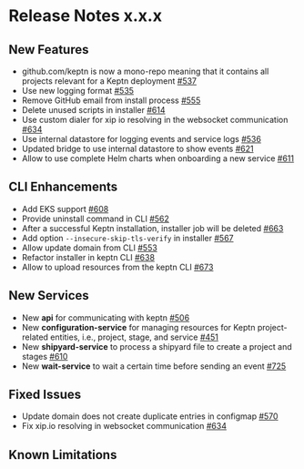 # Release Notes x.x.x

## New Features
- github.com/keptn is now a mono-repo meaning that it contains all projects relevant for a Keptn deployment [#537](https://github.com/keptn/keptn/issues/537)
- Use new logging format [#535](https://github.com/keptn/keptn/issues/535)
- Remove GitHub email from install process [#555](https://github.com/keptn/keptn/issues/555)
- Delete unused scripts in installer [#614](https://github.com/keptn/keptn/issues/614)
- Use custom dialer for xip io resolving in the websocket communication [#634](https://github.com/keptn/keptn/issues/634)
- Use internal datastore for logging events and service logs [#536](https://github.com/keptn/keptn/issues/536)
- Updated bridge to use internal datastore to show events [#621](https://github.com/keptn/keptn/issues/621)
- Allow to use complete Helm charts when onboarding a new service [#611](https://github.com/keptn/keptn/issues/611)

## CLI Enhancements
- Add EKS support [#608](https://github.com/keptn/keptn/issues/608)
- Provide uninstall command in CLI [#562](https://github.com/keptn/keptn/issues/562)
- After a successful Keptn installation, installer job will be deleted [#663](https://github.com/keptn/keptn/issues/663)
- Add option `--insecure-skip-tls-verify` in installer [#567](https://github.com/keptn/keptn/issues/567)
- Allow update domain from CLI [#553](https://github.com/keptn/keptn/issues/553)
- Refactor installer in keptn CLI [#638](https://github.com/keptn/keptn/issues/638)
- Allow to upload resources from the keptn CLI [#673](https://github.com/keptn/keptn/issues/673)

## New Services
- New **api** for communicating with keptn [#506](https://github.com/keptn/keptn/issues/506)
- New **configuration-service** for managing resources for Keptn project-related entities, i.e., project, stage, and service [#451](https://github.com/keptn/keptn/issues/451)
- New **shipyard-service** to process a shipyard file to create a project and stages [#610](https://github.com/keptn/keptn/issues/610)
- New **wait-service** to wait a certain time before sending an event [#725](https://github.com/keptn/keptn/issues/725)

## Fixed Issues
- Update domain does not create duplicate entries in configmap [#570](https://github.com/keptn/keptn/issues/570)
- Fix xip.io resolving in websocket communication [#634](https://github.com/keptn/keptn/issues/634)

## Known Limitations
